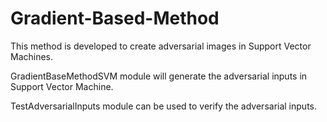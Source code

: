 # Gradient-Based-Method

This method is developed to create adversarial images in Support Vector Machines. 

GradientBaseMethodSVM module will generate the adversarial inputs in Support Vector Machine.

TestAdversarialInputs module can be used to verify the adversarial inputs. 


